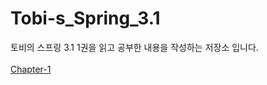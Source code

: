 # Tobi-s_Spring_3.1

토비의 스프링 3.1 1권을 읽고 공부한 내용을 작성하는 저장소 입니다.
<br />
<br />
[Chapter-1](/readme/chapter-1.md)
